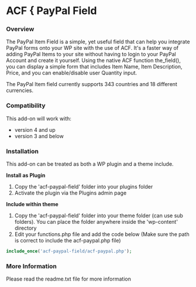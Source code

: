 # ACF { PayPal Field


### Overview

The PayPal Item Field is a simple, yet useful field that can help you integrate PayPal forms onto your WP site with the use of ACF. It's a faster way of adding PayPal Items to your site without having to login to your PayPal Account and create it yourself. Using the native ACF function the_field(), you can display a simple form that includes Item Name, Item Description, Price, and you can enable/disable user Quantity input.

The PayPal Item field currently supports 343 countries and 18 different currencies. 

### Compatibility

This add-on will work with:

* version 4 and up
* version 3 and below


### Installation

This add-on can be treated as both a WP plugin and a theme include.

**Install as Plugin**

1. Copy the 'acf-paypal-field' folder into your plugins folder
2. Activate the plugin via the Plugins admin page

**Include within theme**

1.	Copy the 'acf-paypal-field' folder into your theme folder (can use sub folders). You can place the folder anywhere inside the 'wp-content' directory
2.	Edit your functions.php file and add the code below (Make sure the path is correct to include the acf-paypal.php file)

```php
include_once('acf-paypal-field/acf-paypal.php');
```

### More Information

Please read the readme.txt file for more information
